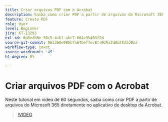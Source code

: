 ```yaml
---
title: Criar arquivos PDF com o Acrobat
description: Saiba como criar PDF a partir de arquivos do Microsoft 365 diretamente no aplicativo de desktop da Acrobat
feature: Create PDF
role: User
level: Beginner
jira: KT-13293
exl-id: 0a8edb8e-50c5-4ab1-abc7-664c3b463f2d
source-git-commit: 063268e985b7a64beffec8fa939a3d8b38d3d03a
workflow-type: tm+mt
source-wordcount: '45'
ht-degree: 0%

---
```


# Criar arquivos PDF com o Acrobat

Neste tutorial em vídeo de 60 segundos, saiba como criar PDF a partir de arquivos do Microsoft 365 diretamente no aplicativo de desktop da Acrobat.

>[!VIDEO](https://video.tv.adobe.com/v/3437211?quality=12&learn=on&hidetitle=true&captions=por_br)
